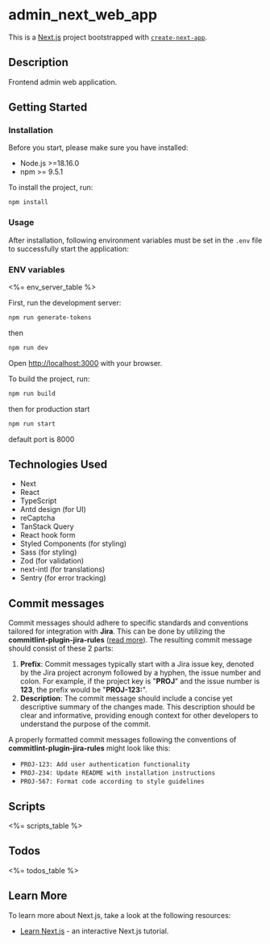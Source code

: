 # admin_next_web_app

This is a [Next.js](https://nextjs.org/) project bootstrapped with [`create-next-app`](https://github.com/vercel/next.js/tree/canary/packages/create-next-app).

## Description

Frontend admin web application.

## Getting Started

### Installation

Before you start, please make sure you have installed:

- Node.js >=18.16.0
- npm >= 9.5.1

To install the project, run:

```npm install```

### Usage
After installation, following environment variables must be set in the ```.env``` file to successfully start the application:

### ENV variables
<%= env_server_table %>

First, run the development server:

```bash
npm run generate-tokens
```

then

```bash
npm run dev
```

Open [http://localhost:3000](http://localhost:3000) with your browser.

To build the project, run:

```bash
npm run build
```

then for production start

```bash
npm run start
```

default port is 8000

## Technologies Used
* Next
* React
* TypeScript
* Antd design (for UI)
* reCaptcha
* TanStack Query
* React hook form
* Styled Components (for styling)
* Sass (for styling)
* Zod (for validation)
* next-intl (for translations)
* Sentry (for error tracking)

## Commit messages
Commit messages should adhere to specific standards and conventions tailored for integration with **Jira**. This can be done by utilizing the **commitlint-plugin-jira-rules** ([read more](https://www.notion.so/goodrequest/Commitlint-fe286fe31cb945e587747935f02efcb5?pvs=4)). The resulting commit message should consist of these 2 parts:
1.  **Prefix**: Commit messages typically start with a Jira issue key, denoted by the Jira project acronym followed by a hyphen, the issue number and colon. For example, if the project key is "**PROJ**" and the issue number is **123**, the prefix would be "**PROJ-123:**".
2.  **Description**: The commit message should include a concise yet descriptive summary of the changes made. This description should be clear and informative, providing enough context for other developers to understand the purpose of the commit.

A properly formatted commit messages following the conventions of **commitlint-plugin-jira-rules** might look like this:
* `PROJ-123: Add user authentication functionality`
* `PROJ-234: Update README with installation instructions`
* `PROJ-567: Format code according to style guidelines`

## Scripts
<%= scripts_table %>

## Todos 
<%= todos_table %>

## Learn More

To learn more about Next.js, take a look at the following resources:

- [Learn Next.js](https://nextjs.org/learn) - an interactive Next.js tutorial.
